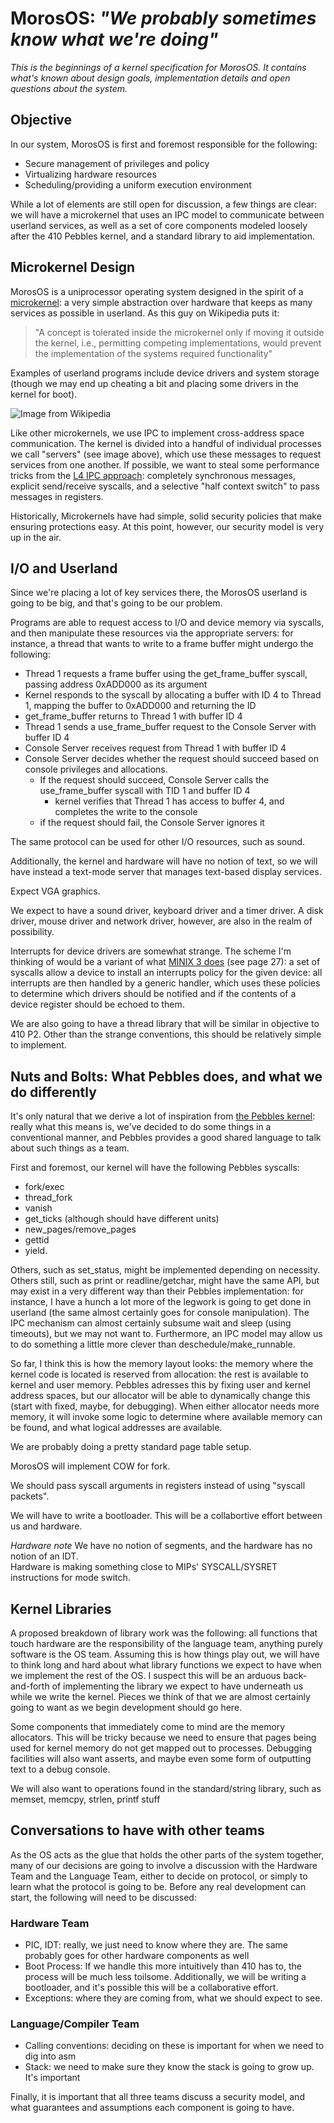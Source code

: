 # MorosOS: *"We probably sometimes know what we're doing"* #

*This is the beginnings of a kernel specification for MorosOS.  It contains
what's known about design goals, implementation details and open questions about
the system.*

## Objective ##
In our system, MorosOS is first and foremost responsible for the
following:
  * Secure management of privileges and policy
  * Virtualizing hardware resources
  * Scheduling/providing a uniform execution environment

While a lot of elements are still open for discussion, a few things are
clear: we will have a microkernel that uses an IPC model to communicate
between userland services, as well as a set of core components modeled
loosely after the 410 Pebbles kernel, and a standard library to aid
implementation.

## Microkernel Design ##
MorosOS is a uniprocessor operating system designed in the spirit of a
[microkernel](http://en.wikipedia.org/wiki/Microkernel): a very simple
abstraction over hardware that keeps as many
services as possible in userland.  As this guy on Wikipedia puts it:

> "A concept is tolerated inside the microkernel only if moving it outside
> the kernel, i.e., permitting competing implementations, would prevent
> the implementation of the systems required functionality"

Examples of userland programs include device drivers and system storage
(though we may end up cheating a bit and placing some drivers in the
kernel for boot).

![](http://upload.wikimedia.org/wikipedia/commons/thumb/6/67/OS-structure.svg/450px-OS-structure.svg.png
"Image from Wikipedia")

Like other microkernels, we use IPC to implement cross-address space
communication.  The kernel is divided into a handful of individual
processes we call "servers" (see image above), which use these messages to
request services from one another.  If possible, we want to steal some
performance tricks from the [L4 IPC
approach](http://www.read.seas.harvard.edu/~kohler/class/aosref/liedtke93improving.pdf):
completely synchronous
messages, explicit send/receive syscalls, and a selective "half context
switch" to pass messages in registers.

Historically, Microkernels have had simple, solid security policies that
make ensuring protections easy.  At this point, however, our security
model is very up in the air.

## I/O and Userland ##
Since we're placing a lot of key services there, the MorosOS userland
is going to be big, and that's going to be our problem.

Programs are able to request access to I/O and device memory via syscalls, and
then manipulate these resources via the appropriate servers: for
instance, a thread that wants to write to a frame buffer might undergo
the following:
- Thread 1 requests a frame buffer using the get_frame_buffer syscall, passing
  address 0xADD000 as its argument
- Kernel responds to the syscall by allocating a buffer with ID 4 to
Thread 1, mapping the buffer to 0xADD000 and returning the ID
- get_frame_buffer returns to Thread 1 with buffer ID 4
- Thread 1 sends a use_frame_buffer request to the Console Server with
buffer ID 4
- Console Server receives request from Thread 1 with buffer ID 4
- Console Server decides whether the request should succeed based on
console privileges and allocations.
    - If the request should succeed, Console Server calls the
    use_frame_buffer syscall with TID 1 and buffer ID 4
        - kernel verifies that Thread 1 has access to buffer 4, and completes
        the write to the console
    - if the request should fail, the Console Server ignores it

The same protocol can be used for other I/O resources, such as sound.

Additionally, the kernel and hardware will have no notion of text, so we will have
instead a text-mode server that manages text-based display services.

Expect VGA graphics.

We expect to have a sound driver, keyboard driver and a timer driver.  A
disk driver, mouse driver and network driver, however, are also in the
realm of possibility.

Interrupts for device drivers are somewhat strange.  The scheme I'm thinking of
would be a variant of what [MINIX 3
does](http://www.minix3.ru/docs/herder_thesis.pdf) (see page 27): a set of
syscalls allow a device to install an interrupts policy for the given device:
all interrupts are then handled by a generic handler, which uses these policies
to determine which drivers should be notified and if the contents of a device
register should be echoed to them.  

We are also going to have a thread library that will be similar in
objective to 410 P2.  Other than the strange conventions, this should be
relatively simple to implement.

## Nuts and Bolts: What Pebbles does, and what we do differently ##

It's only natural that we derive a lot of inspiration from [the Pebbles
kernel](http://www.cs.cmu.edu/~410/p2/kspec.pdf): really what this means is,
we've decided to do some things in a
conventional manner, and Pebbles provides a good shared language to talk
about such things as a team.

First and foremost, our kernel will have the following Pebbles syscalls:
* fork/exec
* thread\_fork
* vanish
* get\_ticks (although should have different units)
* new\_pages/remove\_pages
* gettid
* yield.

Others, such as set\_status, might be implemented depending on
necessity.  Others still, such as print or readline/getchar, might
have the same API, but may exist in a very different way than their
Pebbles implementation: for instance, I have a hunch a lot more of the
legwork is going to get done in userland (the same almost certainly
goes for console manipulation).  The IPC mechanism can almost
certainly subsume wait and sleep (using timeouts), but we may not want
to. Furthermore, an IPC model may allow us to do something a little
more clever than deschedule/make\_runnable.

So far, I think this is how the memory layout looks: the memory where the kernel
code is located is reserved from allocation: the rest is available to kernel
and user memory.  Pebbles adresses this by fixing user and kernel address
spaces, but our allocator will be able to dynamically change this (start with
fixed, maybe, for debugging).  When either
allocator needs more memory, it will invoke some logic to determine where
available memory can be found, and what logical addresses are available. 

We are probably doing a pretty standard page table setup.

MorosOS will implement COW for fork.

We should pass syscall arguments in registers instead of using
"syscall packets".

We will have to write a bootloader.  This will be a
collabortive effort between us and hardware.

*Hardware note* 
We have no notion of segments, and the hardware has no notion of an IDT.     
Hardware is making something close to MIPs' SYSCALL/SYSRET instructions for mode
switch.   

## Kernel Libraries ##
A proposed breakdown of library work was the following: all functions
that touch hardware are the responsibility of the language team,
anything purely software is the OS team.  Assuming this is how things
play out, we will have to think long and hard about what library
functions we expect to have when we implement the rest of the OS.  I
suspect this will be an arduous back-and-forth of implementing the
library we expect to have underneath us while we write the kernel.
Pieces we think of that we are almost certainly going to want as we
begin development should go here.

  Some components that immediately come to mind are the memory
allocators.  This will be tricky because we need to ensure that pages
being used for kernel memory do not get mapped out to processes.
Debugging facilities will also want asserts, and maybe even some
form of outputting text to a debug console.

We will also want to operations found in the standard/string library, such as memset,
memcpy, strlen, printf stuff

## Conversations to have with other teams ##
As the OS acts as the glue that holds the other parts of the system
together, many of our decisions are going to involve a discussion with
the Hardware Team and the Language Team, either to decide on protocol,
or simply to learn what the protocol is going to be.  Before any real
development can start, the following will need to be discussed:

### Hardware Team
  * PIC, IDT: really, we just need to know where they are.  The same
  probably goes for other hardware components as well
  * Boot Process: If we handle this more intuitively than 410 has to, the
  process will be much less toilsome.  Additionally, we will be writing a
bootloader, and it's possible this will be a collaborative effort.
  * Exceptions: where they are coming from, what we should expect to see.

### Language/Compiler Team
  * Calling conventions: deciding on these is important for when we need
  to dig into asm
  * Stack: we need to make sure they know the stack is going to grow up.
  It's important

Finally, it is important that all three teams discuss a security model,
and what guarantees and assumptions each component is going to have.
